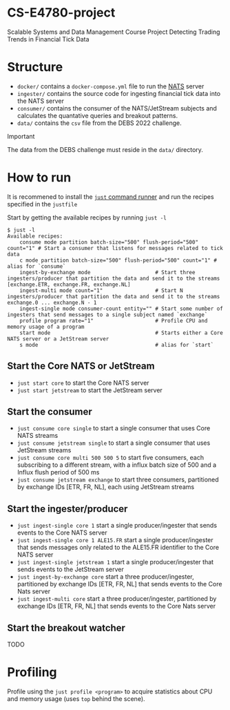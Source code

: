 # CS-E4780-project

Scalable Systems and Data Management Course Project Detecting Trading Trends in Financial Tick Data

# Structure

- `docker/` contains a `docker-compose.yml` file to run the [NATS](https://nats.io/) server
- `ingester/` contains the source code for ingesting financial tick data into the NATS server
- `consumer/` contains the consumer of the NATS/JetStream subjects and calculates the quantative queries and breakout patterns.
- `data/` contains the `csv` file from the DEBS 2022 challenge.

> [!IMPORTANT]  
> The data from the DEBS challenge must reside in the `data/` directory.

# How to run

It is recommened to install the [`just` command runner](https://github.com/casey/just) and run the recipes specified in the `justfile`

Start by getting the available recipes by running `just -l`

```console
$ just -l
Available recipes:
    consume mode partition batch-size="500" flush-period="500" count="1" # Start a consumer that listens for messages related to tick data
    c mode partition batch-size="500" flush-period="500" count="1" # alias for `consume`
    ingest-by-exchange mode                     # Start three ingesters/producer that partition the data and send it to the streams [exchange.ETR, exchange.FR, exchange.NL]
    ingest-multi mode count="1"                 # Start N ingesters/producer that partition the data and send it to the streams exchange.0 ... exchange.N - 1
    ingest-single mode consumer-count entity="" # Start some number of ingesters that send messages to a single subject named `exchange`
    profile program rate="1"                    # Profile CPU and memory usage of a program
    start mode                                  # Starts either a Core NATS server or a JetStream server
    s mode                                      # alias for `start`
```

## Start the Core NATS or JetStream

- `just start core` to start the Core NATS server
- `just start jetstream` to start the JetStream server

## Start the consumer

- `just consume core single` to start a single consumer that uses Core NATS streams 
- `just consume jetstream single` to start a single consumer that uses JetStream streams 
- `just consume core multi 500 500 5` to start five consumers, each subscribing to a different stream, with a influx batch size of 500 and a Influx flush period of 500 ms
- `just consume jetstream exchange` to start three consumers, partitioned by exchange IDs [ETR, FR, NL], each using JetStream streams

## Start the ingester/producer

- `just ingest-single core 1` start a single producer/ingester that sends events to the Core NATS server
- `just ingest-single core 1 ALE15.FR` start a single producer/ingester that sends messages only related to the ALE15.FR identifier to the Core NATS server
- `just ingest-single jetstream 1` start a single producer/ingester that sends events to the JetStream server
- `just ingest-by-exchange core` start a three producer/ingester, partitioned by exchange IDs [ETR, FR, NL] that sends events to the Core Nats server
- `just ingest-multi core` start a three producer/ingester, partitioned by exchange IDs [ETR, FR, NL] that sends events to the Core Nats server

## Start the breakout watcher

TODO

# Profiling

Profile using the `just profile <program>` to acquire statistics about CPU and memory usage (uses `top` behind the scene).